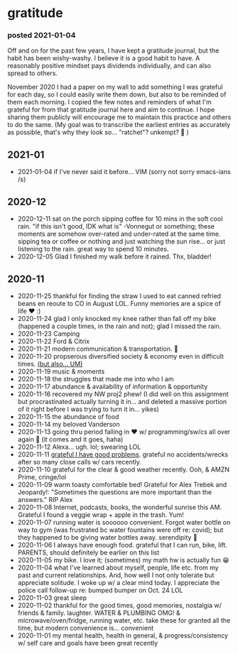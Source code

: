 [comment]: # "TODO link this page to the one about creeping convenience, and its pitfalls"
[comment]: # "TODO copy alex trebek quote to quotes tee hee"
[comment]: # "TODO link UM below (write article how I go back and forth on this)"

# gratitude

### posted 2021-01-04

Off and on for the past few years, I have kept a gratitude journal, but the habit has been wishy-washy. I believe it is a good habit to have. A reasonably positive mindset pays dividends individually, and can also spread to others.

November 2020 I had a paper on my wall to add something I was grateful for each day, so I could easily write them down, but also to be reminded of them each morning.  I copied the few notes and reminders of what I'm grateful for from that gratitude journal here and aim to continue. I hope sharing them publicly will encourage me to maintain this practice and others to do the same. (My goal was to transcribe the earliest entries as accurately as possible, that's why they look so... "ratchet"? unkempt? 🤷 )

[comment]: # "list"

## 2021-01

* 2021-01-04 if I've never said it before... VIM (sorry not sorry emacs-ians /s)

## 2020-12

* 2020-12-11 sat on the porch sipping coffee for 10 mins in the soft cool rain. "if this isn't good, IDK what is" -Vonnegut or something; these moments are somehow over-rated and under-rated at the same time. sipping tea or coffee or nothing and just watching the sun rise... or just listening to the rain. great way to spend 10 minutes.
* 2020-12-05 Glad I finished my walk before it rained. Thx, bladder!

## 2020-11

* 2020-11-25 thankful for finding the straw I used to eat canned refried beans en reoute to CO in August LOL. Funny memories are a spice of life ❤️ :)
* 2020-11-24 glad I only knocked my knee rather than fall off my bike (happened a couple times, in the rain and not); glad I missed the rain.
* 2020-11-23 Camping
* 2020-11-22 Ford & Citrix
* 2020-11-21 modern communication & transportation. 🙂
* 2020-11-20 propserous diversified society & economy even in difficult times. [(but also... UM)](/unabomber-manifesto)
* 2020-11-19 music & moments
* 2020-11-18 the struggles that made me into who I am
* 2020-11-17 abundance & availability of information & opportunity
* 2020-11-16 recovered my NW proj2 phew! (I did well on this assignment but procrastinated actually turning it in... and deleted a massive portion of it right before I was trying to turn it in... yikes)
* 2020-11-15 the abundance of food
* 2020-11-14 my beloved Vanderson
* 2020-11-13 going thru period falling in ❤️ w/ programming/sw/cs all over again 🙂 (it comes and it goes, haha)
* 2020-11-12 Alexa... ugh. lol; swearing LOL
* 2020-11-11 <u>grateful I have good problems</u>. grateful no accidents/wrecks after so many close calls w/ cars recently.
* 2020-11-10 grateful for the clear & good weather recently. Ooh, & AMZN Prime, cringe/lol
* 2020-11-09 warm toasty comfortable bed! Grateful for Alex Trebek and Jeopardy!: "Sometimes the questions are more important than the answers." RIP Alex
* 2020-11-08 Internet, podcasts, books, the wonderful sunrise this AM. Grateful I found a veggie wrap + apple in the trash. Yum!
* 2020-11-07 running water is soooooo convenient. Forgot water bottle on way to gym (was frustrated bc water fountains were off re: covid); but they happened to be giving water bottles away. serendipity 🙂
* 2020-11-06 I always have enough food. grateful that I can run, bike, lift. PARENTS, should definitely be earlier on this list
* 2020-11-05 my bike. I love it; (sometimes) my math hw is actually fun 😁
* 2020-11-04 what I've learned about myself, people, life etc. from my past and current relationships. And, how well I not only tolerate but appreciate solitude. I woke up w/ a clear mind today. I appreciate the police call follow-up re: bumped bumper on Oct. 24 LOL
* 2020-11-03 great sleep
* 2020-11-02 thankful for the good times, good memories, nostalgia w/ friends & family. laughter. WATER & PLUMBING OMG! & microwave/oven/fridge, running water, etc. take these for granted all the time, but modern convenience is... convenient
* 2020-11-01 my mental health, health in general, & progress/consistency w/ self care and goals have been great recently
